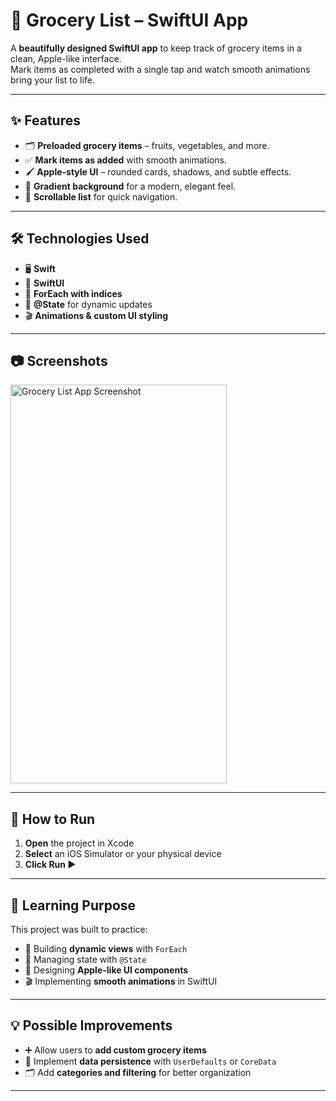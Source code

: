# 🛒 Grocery List – SwiftUI App

A **beautifully designed SwiftUI app** to keep track of grocery items in a clean, Apple-like interface.  
Mark items as completed with a single tap and watch smooth animations bring your list to life.

---

## ✨ Features
- 🗂 **Preloaded grocery items** – fruits, vegetables, and more.  
- ✅ **Mark items as added** with smooth animations.  
- 🖌 **Apple-style UI** – rounded cards, shadows, and subtle effects.  
- 🎨 **Gradient background** for a modern, elegant feel.  
- 📜 **Scrollable list** for quick navigation.  

---

## 🛠 Technologies Used
- 🖥 **Swift**  
- 📱 **SwiftUI**  
- 🔄 **ForEach with indices**  
- 📝 **@State** for dynamic updates  
- 🎬 **Animations & custom UI styling**  

---

## 📷 Screenshots

<img width="346" height="638" alt="Grocery List App Screenshot" src="https://github.com/user-attachments/assets/84914b91-b30e-44c7-a743-207fb3b90b32" />

---

## 🚀 How to Run
1. **Open** the project in Xcode  
2. **Select** an iOS Simulator or your physical device  
3. **Click Run ▶**  

---

## 🎯 Learning Purpose
This project was built to practice:  
- 📌 Building **dynamic views** with `ForEach`  
- 📌 Managing state with `@State`  
- 🎨 Designing **Apple-like UI components**  
- 🎬 Implementing **smooth animations** in SwiftUI  

---

## 💡 Possible Improvements
- ➕ Allow users to **add custom grocery items**  
- 💾 Implement **data persistence** with `UserDefaults` or `CoreData`  
- 🗂 Add **categories and filtering** for better organization  

---

